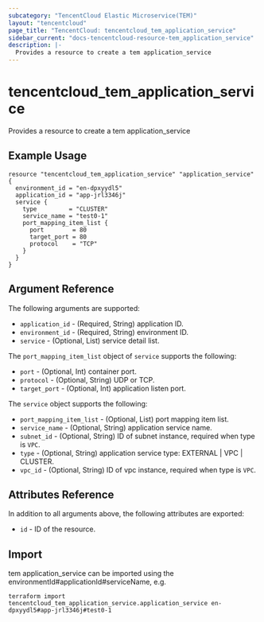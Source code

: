 ```yaml
---
subcategory: "TencentCloud Elastic Microservice(TEM)"
layout: "tencentcloud"
page_title: "TencentCloud: tencentcloud_tem_application_service"
sidebar_current: "docs-tencentcloud-resource-tem_application_service"
description: |-
  Provides a resource to create a tem application_service
---
```


# tencentcloud_tem_application_service

Provides a resource to create a tem application_service

## Example Usage

```hcl
resource "tencentcloud_tem_application_service" "application_service" {
  environment_id = "en-dpxyydl5"
  application_id = "app-jrl3346j"
  service {
    type         = "CLUSTER"
    service_name = "test0-1"
    port_mapping_item_list {
      port        = 80
      target_port = 80
      protocol    = "TCP"
    }
  }
}
```

## Argument Reference

The following arguments are supported:

* `application_id` - (Required, String) application ID.
* `environment_id` - (Required, String) environment ID.
* `service` - (Optional, List) service detail list.

The `port_mapping_item_list` object of `service` supports the following:

* `port` - (Optional, Int) container port.
* `protocol` - (Optional, String) UDP or TCP.
* `target_port` - (Optional, Int) application listen port.

The `service` object supports the following:

* `port_mapping_item_list` - (Optional, List) port mapping item list.
* `service_name` - (Optional, String) application service name.
* `subnet_id` - (Optional, String) ID of subnet instance, required when type is `VPC`.
* `type` - (Optional, String) application service type: EXTERNAL | VPC | CLUSTER.
* `vpc_id` - (Optional, String) ID of vpc instance, required when type is `VPC`.

## Attributes Reference

In addition to all arguments above, the following attributes are exported:

* `id` - ID of the resource.



## Import

tem application_service can be imported using the environmentId#applicationId#serviceName, e.g.

```
terraform import tencentcloud_tem_application_service.application_service en-dpxyydl5#app-jrl3346j#test0-1
```

